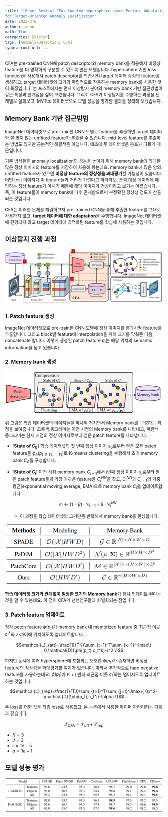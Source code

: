 ```yaml
---
title: "[Paper Review] CFA: Coupled-hypersphere-based Feature Adaptation
for Target-Oriented Anomaly Localization"
date: 2023-3-6
author: jieun
math: True
categories: [Vision]
tags: [Anomaly-Detection, CFA]
typora-root-url: ..
---
```


CFA는 pre-trained CNN에 patch descriptor와 memory bank를 적용해서 비정상 feature를 더 명확하게 구분할 수 있도록 만든 모델입니다. hypersphere 기반 loss function을 사용해서 patch descriptor를 학습시켜 target 데이터 중심의 feature를 생성하고, target 데이터셋의 크기와 독립적으로 작동하는 memory bank를 사용한 것이 특징입니다. 본 포스트에서는 먼저 이상탐지 분야의 memory bank 기반 접근방법이 갖는 특징과 한계점을 짚어 보겠습니다. 그리고 CFA가 이상탐지를 수행하는 과정을 단계별로 살펴보고, MVTec 데이터셋으로 모델 성능을 평가한 결과를 정리해 보겠습니다.



## Memory Bank 기반 접근방법

ImageNet 데이터셋으로 pre-train한 CNN 모델로 feature를 추출하면 target 데이터와 잘 맞지 않는 unfitted feature가 추출될 수 있습니다. mid-level feature를 추출하는 방법도 있지만 근본적인 해결책은 아닙니다. 애초에 두 데이터셋은 분포가 다르기 때문입니다.

기존 방식들은 anomaly localization의 성능을 높이기 위해 memory bank에 최대한 많은 정상 이미지의 feature를 저장하여 사용해 왔는데요. memory bank에 많은 양의 unfitted feature가 있으면 **비정상 feature의 정상성을 과대평가**할 가능성이 있습니다. 어떤 test 이미지가 이 feature들과 거리가 가깝다고 하더라도, 분석 대상 데이터에 해당하는 정상 feature가 아니기 때문에 해당 이미지가 정상이라고 보기는 어렵습니다. 즉, 이 feature들이 memory bank에 다수 존재함으로써 부정확한 정상성 정도가 산출되는 것입니다.

CFA는 이러한 문제를 해결하고자 pre-trained CNN을 통해 추출한 feature를 그대로 사용하지 않고, **target 데이터에 대한 adaptation**을 수행합니다. ImageNet 데이터셋에 편향되지 않고 target 데이터에 최적화된 feature를 학습해 사용하는 것입니다. 



## 이상탐지 진행 과정

![](/assets/img/ad/cfa.jpg)

### 1. Patch feature 생성

ImageNet 데이터셋으로 pre-train한 CNN 모델에 정상 이미지를 통과시켜 feature를 추출합니다. 그리고 block별 feature에 interpolation을 취해 크기를 맞춰준 다음, concatenate 합니다. 이렇게 생성된 patch feature $p_t$는 해당 위치의 semantic information을 담고 있습니다.

### 2. Memory bank 생성

![](/assets/img/ad/cfa_mb2.jpg)

위 그림은 학습 데이터셋의 이미지들을 하나씩 거치면서 Memory bank를 구성하는 과정을 보여줍니다. 초록색 동그라미는 이전 시점의 Memory bank를 나타내고, 파란색 동그라미는 현재 시점의 정상 이미지로부터 얻은 patch feature를 나타냅니다.

- [**State of $C_0$**] 학습 데이터셋의 첫 번째 정상 이미지 $x_0$로부터 얻은 모든 patch feature들 $\phi_0(p_{t \in \{ 1, ..., T \}})$로 K-means clustering을 수행해서 초기 memory bank $C_0$를 구성합니다.

- [**State of $C_{i}$**] 이전 시점 memory bank $C_{i-1}$에서 $i$번째 정상 이미지 $x_i$로부터 얻은 patch feature들과 가장 가까운 feature들 $C_{i}^{NN}$을 찾고, $C_{i}^{NN}$과 $C_{i-1}$의 가중 평균(exponential moving average, EMA)으로 memory bank $C_{i}$를 업데이트합니다.

  $$\mathcal{C}_{i} \leftarrow (1-\beta) \cdot \mathcal{C}_{i-1}+ \beta \cdot \mathcal{C}_{i}^{NN}$$

  - 이 과정을 학습 데이터셋의 크기만큼 반복해서 memory bank를 완성합니다.

![](/assets/img/ad/cfa_mb3.jpg)

**학습 데이터셋 크기와 관계없이 일정한 크기의 Memory bank**가 점차 업데이트 된다는 것을 알 수 있는데요. 이 점이 CFA가 선행연구들과 차별화되는 점입니다.

### 3. Patch feature 업데이트

정상 patch feature $\phi(p_t)$가 memory bank 내 memorized feature 중 최근접 이웃 $c_t^k$와 가까이에 위치하도록 업데이트합니다.

$$\mathcal{L}_{att}=\frac{1}{TK}\sum_{t=1}^T\sum_{k=1}^Kmax\{ 0,\mathcal{D}(\phi(p_t),c_t^k)-r^2 \}$$

하지만 동시에 여러 hypersphere에 포함되는 모호한 $\phi(p_t)$가 존재하면 비정상 feature의 정상성을 과대평가할 여지가 있습니다. 따라서 추가적으로 hard negative feature를 사용하는데요. $\phi(p_t)$가 $K+j$ 번째 최근접 이웃 $c_t^j$와는 멀어지도록 업데이트 하는 것입니다.

$$\mathcal{L}_{rep}=\frac{1}{TJ}\sum_{t=1}^T\sum_{j=1}^Jmax\{ 0,r^2-\mathcal{D}(\phi(p_t),c_t^j)-\alpha \}$$

두 loss를 더한 값을 최종 loss로 사용했고, 본 논문에서 사용한 하이퍼 파라미터는 다음과 같습니다.

$$\mathcal{L}_{CFA}=\mathcal{L}_{att}+\mathcal{L}_{rep}$$

- $K=3$
- $J=3$
- $r=1e-5$
- $\alpha=1e-1$



## 모델 성능 평가

![](/assets/img/ad/cfa_exp.jpg)